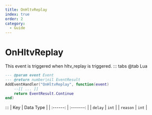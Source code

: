 ```yaml
---
title: OnHltvReplay
index: true
order: 2
category:
  - Guide
---
```


# OnHltvReplay
This event is triggered when hltv_replay is triggered.
::: tabs
@tab Lua
```lua
--- @param event Event
--- @return number|nil EventResult
AddEventHandler("OnHltvReplay", function(event)
    --[[ ... ]]
    return EventResult.Continue
end)
```

:::
|    Key   | Data Type |
| :------: | :-------: |
|  `delay` |   `int`   |
| `reason` |   `int`   |